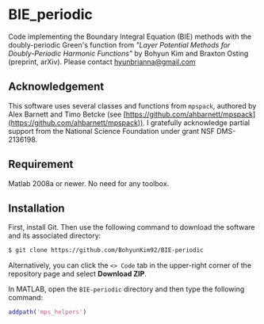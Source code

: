 # BIE_periodic

Code implementing the Boundary Integral Equation (BIE) methods with the doubly-periodic Green's function from *"Layer Potential Methods for Doubly-Periodic Harmonic Functions"* by Bohyun Kim and Braxton Osting (preprint, arXiv). Please contact hyunbrianna@gmail.com

## Acknowledgement

This software uses several classes and functions from `mpspack`, authored by Alex Barnett and Timo Betcke (see [https://github.com/ahbarnett/mpspack](https://github.com/ahbarnett/mpspack)). I gratefully acknowledge partial support from the National Science Foundation under grant NSF DMS-2136198.


## Requirement

Matlab 2008a or newer. No need for any toolbox.

## Installation

First, install Git. Then use the following command to download the software and its associated directory:

```bash
$ git clone https://github.com/BohyunKim92/BIE-periodic
```

Alternatively, you can click the `<> Code` tab in the upper-right corner of the repository page and select **Download ZIP**.

In MATLAB, open the `BIE-periodic` directory and then type the following command:

```matlab
addpath('mps_helpers')
```
